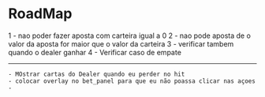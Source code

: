 # RoadMap

1 - nao poder fazer aposta com carteira igual  a 0
2 - nao pode aposta de o valor da aposta for maior que o valor da carteira
3 - verificar tambem quando o dealer ganhar
4 - Verificar caso de empate


----------------------

    - MOstrar cartas do Dealer quando eu perder no hit
    - colocar overlay no bet_panel para que eu não poassa clicar nas açoes
    - 
